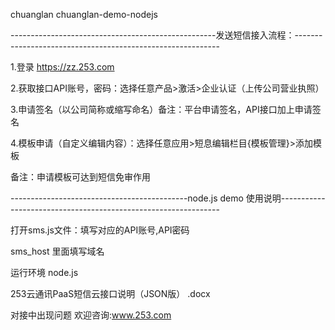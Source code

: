 chuanglan
chuanglan-demo-nodejs

---------------------------------------------------发送短信接入流程：-----------------------------------------------------------

1.登录 https://zz.253.com

2.获取接口API账号，密码：选择任意产品>激活>企业认证（上传公司营业执照）

3.申请签名（以公司简称或缩写命名）备注：平台申请签名，API接口加上申请签名

4.模板申请（自定义编辑内容）：选择任意应用>短息编辑栏目{模板管理}>添加模板  

备注：申请模板可达到短信免审作用

--------------------------------------------node.js demo 使用说明---------------------------------------------------------------

打开sms.js文件：填写对应的API账号,API密码

sms_host 里面填写域名

运行环境 node.js 

253云通讯PaaS短信云接口说明（JSON版） .docx

对接中出现问题 欢迎咨询:www.253.com
